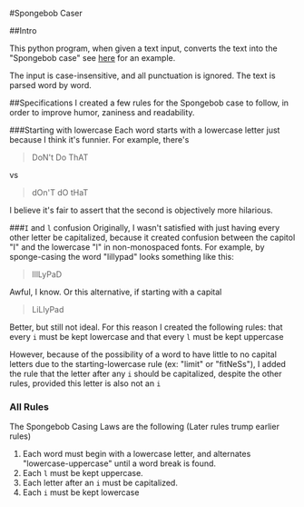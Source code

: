 #Spongebob Caser

##Intro

This python program, when given a text input, converts the text into the "Spongebob case" see [here](https://i0.kym-cdn.com/photos/images/original/001/253/025/34d.jpg) for an example.

The input is case-insensitive, and all punctuation is ignored. The text is parsed word by word.

##Specifications
I created a few rules for the Spongebob case to follow, in order to improve humor, zaniness and readability.

###Starting with lowercase
Each word starts with a lowercase letter just because I think it's funnier. For example, there's
> DoN't Do ThAT

vs
> dOn'T dO tHaT

I believe it's fair to assert that the second is objectively more hilarious.

###`I` and `l` confusion
Originally, I wasn't satisfied with just having every other letter be capitalized, because it created confusion between the capitol "I" and the lowercase "l" in non-monospaced fonts. For example, by sponge-casing the word "lillypad" looks something like this:
> lIlLyPaD

Awful, I know. Or this alternative, if starting with a capital
> LiLlyPad

Better, but still not ideal. For this reason I created the following rules: that every `i` must be kept lowercase and that every `l` must be kept uppercase

However, because of the possibility of a word to have little to no capital letters due to the starting-lowercase rule (ex: "limit" or "fitNeSs"), I added the rule that the letter after any `i` should be capitalized, despite the other rules, provided this letter is also not an `i`

### All Rules
The Spongebob Casing Laws are the following (Later rules trump earlier rules)

1. Each word must begin with a lowercase letter, and alternates "lowercase-uppercase" until a word break is found.
2. Each `l` must be kept uppercase.
3. Each letter after an `i` must be capitalized.
4. Each  `i` must be kept lowercase 